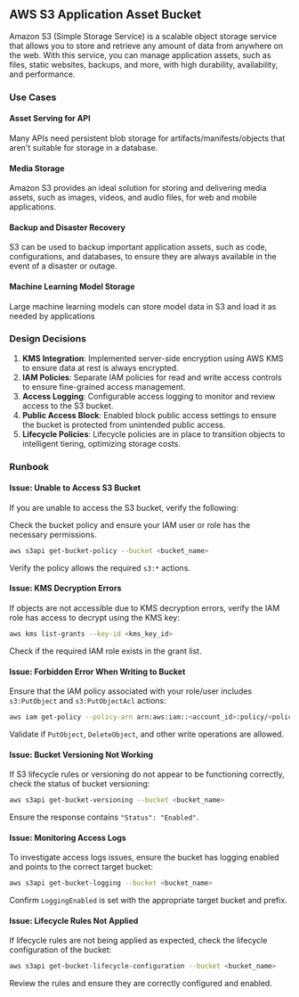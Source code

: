 ## AWS S3 Application Asset Bucket

Amazon S3 (Simple Storage Service) is a scalable object storage service that allows you to store and retrieve any amount of data from anywhere on the web. With this service, you can manage application assets, such as files, static websites, backups, and more, with high durability, availability, and performance.

### Use Cases
#### Asset Serving for API
Many APIs need persistent blob storage for artifacts/manifests/objects that aren't suitable for storage in a database.
#### Media Storage
Amazon S3 provides an ideal solution for storing and delivering media assets, such as images, videos, and audio files, for web and mobile applications.
#### Backup and Disaster Recovery
S3 can be used to backup important application assets, such as code, configurations, and databases, to ensure they are always available in the event of a disaster or outage.
#### Machine Learning Model Storage
Large machine learning models can store model data in S3 and load it as needed by applications

### Design Decisions

1. **KMS Integration**: Implemented server-side encryption using AWS KMS to ensure data at rest is always encrypted.
2. **IAM Policies**: Separate IAM policies for read and write access controls to ensure fine-grained access management.
3. **Access Logging**: Configurable access logging to monitor and review access to the S3 bucket.
4. **Public Access Block**: Enabled block public access settings to ensure the bucket is protected from unintended public access.
5. **Lifecycle Policies**: Lifecycle policies are in place to transition objects to intelligent tiering, optimizing storage costs.

### Runbook

#### Issue: Unable to Access S3 Bucket

If you are unable to access the S3 bucket, verify the following:

Check the bucket policy and ensure your IAM user or role has the necessary permissions.

```sh
aws s3api get-bucket-policy --bucket <bucket_name>
```

Verify the policy allows the required `s3:*` actions.

#### Issue: KMS Decryption Errors

If objects are not accessible due to KMS decryption errors, verify the IAM role has access to decrypt using the KMS key:

```sh
aws kms list-grants --key-id <kms_key_id>
```

Check if the required IAM role exists in the grant list.

#### Issue: Forbidden Error When Writing to Bucket

Ensure that the IAM policy associated with your role/user includes `s3:PutObject` and `s3:PutObjectAcl` actions:

```sh
aws iam get-policy --policy-arn arn:aws:iam::<account_id>:policy/<policy_name>
```

Validate if `PutObject`, `DeleteObject`, and other write operations are allowed.

#### Issue: Bucket Versioning Not Working

If S3 lifecycle rules or versioning do not appear to be functioning correctly, check the status of bucket versioning:

```sh
aws s3api get-bucket-versioning --bucket <bucket_name>
```

Ensure the response contains `"Status": "Enabled"`.

#### Issue: Monitoring Access Logs

To investigate access logs issues, ensure the bucket has logging enabled and points to the correct target bucket:

```sh
aws s3api get-bucket-logging --bucket <bucket_name>
```

Confirm `LoggingEnabled` is set with the appropriate target bucket and prefix. 

#### Issue: Lifecycle Rules Not Applied

If lifecycle rules are not being applied as expected, check the lifecycle configuration of the bucket:

```sh
aws s3api get-bucket-lifecycle-configuration --bucket <bucket_name>
```

Review the rules and ensure they are correctly configured and enabled.



